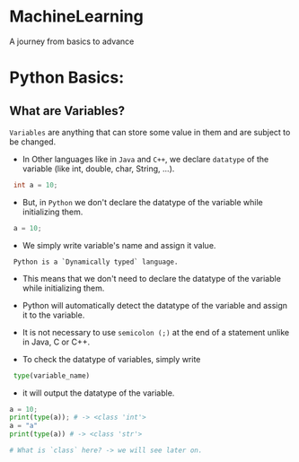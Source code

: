 # MachineLearning
A journey from basics to advance

# Python Basics:
## What are Variables?
`Variables` are anything that can store some value in them and are subject to be changed.

- In Other languages like in `Java` and `C++`, we declare `datatype` of the variable (like int, double, char, String, ...).
```java
 int a = 10;
```

- But, in `Python` we don't declare the datatype of the variable while initializing them.
```py
 a = 10;
```

- We simply write variable's name and assign it value.

```
 Python is a `Dynamically typed` language.
```
- This means that we don't need to declare the datatype of the variable while initializing them.

- Python will automatically detect the datatype of the variable and assign it to the variable.

- It is not necessary to use `semicolon (;)` at the end of a statement unlike in Java, C or C++.

- To check the datatype of variables, simply write

```py
 type(variable_name)
```
 - it will output the datatype of the variable.
 ```py
 a = 10;
 print(type(a)); # -> <class 'int'>
 a = "a"
 print(type(a)) # -> <class 'str'>

 # What is `class` here? -> we will see later on.
```







    

